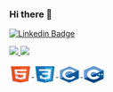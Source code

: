 ### Hi there 👋

[![Linkedin Badge](https://img.shields.io/badge/-Camila%20Fontes-blue?style=flat-square&logo=Linkedin&logoColor=white&link=https://www.linkedin.com/in/camila-fontes-8b9170202/)](https://www.linkedin.com/in/camila-fontes-8b9170202/)

<div>
  <a href="https://github.com/CamilaF56">
  <img height="160em" src="https://github-readme-stats.vercel.app/api?username=CamilaF56&show_icons=true&theme=midnight-purple&include_all_commits=true&count_private=true"/>
  <img height="160em" src="https://github-readme-stats.vercel.app/api/top-langs/?username=camilaf56&layout=compact&theme=midnight-purple"/>
</div>
  
<div style="display: inline_block"><br>
  <!-- <img align="center" alt="Rafa-Js" height="30" width="40" src="https://raw.githubusercontent.com/devicons/devicon/master/icons/javascript/javascript-plain.svg-->
  <img align="center" alt="Rafa-HTML" height="30" width="40" src="https://raw.githubusercontent.com/devicons/devicon/master/icons/html5/html5-original.svg">
  <img align="center" alt="Rafa-CSS" height="30" width="40" src="https://raw.githubusercontent.com/devicons/devicon/master/icons/css3/css3-original.svg">
  <img align="center" alt="Rafa-C" height="30" width="40" src="https://raw.githubusercontent.com/devicons/devicon/master/icons/c/c-original.svg">
  <img align="center" alt="Rafa-C" height="30" width="40" src="https://raw.githubusercontent.com/devicons/devicon/master/icons/cplusplus/cplusplus-original.svg">
</div>
  
<!--
**CamilaF56/CamilaF56** is a ✨ _special_ ✨ repository because its `README.md` (this file) appears on your GitHub profile.
[![Linkedin Badge](https://img.shields.io/badge/-Luke%20Morales-blue?style=flat-square&logo=Linkedin&logoColor=white&link=https://www.linkedin.com/in/camila-fontes-8b9170202/)](https://www.linkedin.com/in/camila-fontes-8b9170202/)
Here are some ideas to get you started:

- 🔭 I’m currently working on ...
- 🌱 I’m currently learning ...
- 👯 I’m looking to collaborate on ...
- 🤔 I’m looking for help with ...
- 💬 Ask me about ...
- 📫 How to reach me: ...
- 😄 Pronouns: ...
- ⚡ Fun fact: ...
-->
